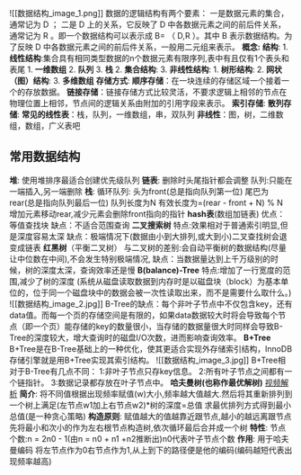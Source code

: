 ![[数据结构_image_1.png]]
数据的逻辑结构有两个要素：
	一是数据元素的集合，通常记为 D ；
	二是 D 上的关系，它反映了 D 中各数据元素之间的前后件关系，通常记为 R 。即一个数据结构可以表示成 B= （ D,R ）。其中 B 表示数据结构。为了反映 D 中各数据元素之间的前后件关系，一般用二元组来表示。
**概念:**
	**结构**:
		1. **线性结构**:集合具有相同类型数据的n个数据元素有限序列,表中有且仅有1个表头和表尾
			1. **一维数组**
			2. **队列**
			3. **栈**
		2. **集合结构**:
		3. **非线性结构**:
			1. **树形结构**:
			2. **网状（图）结构**:
			3. **多维数组**
	**存储方式**:
		**顺序存储**：在一块连续的存储区域一个接着一个的存放数据。
		**链接存储**：链接存储方式比较灵活，不要求逻辑上相邻的节点在物理位置上相邻，节点间的逻辑关系由附加的引用字段来表示。
		**索引存储**:
		**散列存储**:
	**常见的线性表**：栈，队列，一维数组，串，双队列
	**非线性**：图，树，二维数组，数组，广义表吧

## **常用数据结构**
**堆**:
	使用堆排序最适合创建优先级队列
**链表**:
	删除时头尾指针都会调整
	队列:只能在一端插入,另一端删除
**栈**:
	循环队列:
	头为front(总是指向队列第一位)
	尾巴为rear(总是指向队列最后一位)
	队列长度为N
	有效长度为=(rear - front + N) % N
	增加元素移动rear,减少元素会删除front指向的指针
**hash表**(数组加链表)
	优点：等值查找块
	缺点：不适合范围查询
**二叉搜索树**
	特点:效果相对于普通索引明显,但是深度容易太深
	缺点：极端情况下(数据由小到大排列,或大到小)二叉查找树会退变成链表
**红黑树**（平衡二叉树）
		与二叉树的差别:会自动平衡树的数据结构(尽量让中位数在中间),不会发生特别极端情况,
		缺点：当数据量达到上千万级别的时候，树的深度太深，查询效率还是慢
**B(balance)-Tree**
	特点:增加了一行宽度的范围,减少了树的深度
	(系统从磁盘读取数据到内存时是以磁盘块（block）为基本单位的，位于同一个磁盘块中的数据会被一次性读取出来，而不是需要什么取什么。)	
	![[数据结构_image_2.jpg]]
	B-Tree的缺点：每个非叶子节点中不仅包含key，还有data值。而每一个页的存储空间是有限的，如果data数据较大时将会导致每个节点（即一个页）能存储的key的数量很小，当存储的数据量很大时同样会导致B-Tree的深度较大，增大查询时的磁盘I/O次数，进而影响查询效率。
**B+Tree**
	B+Tree是在B-Tree基础上的一种优化，使其更适合实现外存储索引结构，InnoDB存储引擎就是用B+Tree实现其索引结构。
	![[数据结构_image_3.jpg]]
	B+Tree相对于B-Tree有几点不同：
	1:非叶子节点只存key信息。
	2:所有叶子节点之间都有一个链指针。
	3:数据记录都存放在叶子节点中。
**哈夫曼树(也称作最优解树)**
	[视频解析](https://www.bilibili.com/video/BV1hK4y1k7Wr/?spm_id_from=333.337.search-card.all.click&vd_source=3a5cfb973d53d830aeaed2af78795ef7)
	**简介**:
		将不同值根据出现频率赋值(w)大小,频率越大值越大.然后将其重新排列到一个树上满足(左节点w1加上右节点w2)*树的深度=总值  求最优排列方式得到最小总值(是一种贪心策略)
	**构造原则**:
		赋值越大的值越靠近跟节点,越小的越远离跟节点
		先将最小和次小的作为左右根节点构造树,依次循环最后合并成一个树
	**特性**:
		节点个数:n = 2n0 - 1(由n = n0 + n1 +n2推断出)n0代表叶子节点个数
	**作用**:
		用于哈夫曼编码
			将左节点作为0右节点作为1,从上到下的路径便是他的编码(编码越短代表出现频率越高)